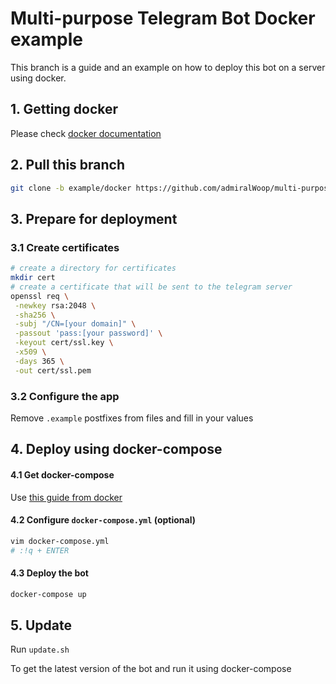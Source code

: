 # Multi-purpose Telegram Bot Docker example
This branch is a guide and an example on how to deploy this bot on a server using docker.

## 1. Getting docker
Please check [docker documentation](https://docs.docker.com/get-started/)
## 2. Pull this branch
```bash
git clone -b example/docker https://github.com/admiralWoop/multi-purpose-tg-bot.git
```
## 3. Prepare for deployment
### 3.1 Create certificates
```bash
# create a directory for certificates
mkdir cert
# create a certificate that will be sent to the telegram server
openssl req \
 -newkey rsa:2048 \
 -sha256 \
 -subj "/CN=[your domain]" \
 -passout 'pass:[your password]' \
 -keyout cert/ssl.key \
 -x509 \
 -days 365 \
 -out cert/ssl.pem
```
### 3.2 Configure the app
Remove `.example` postfixes from files and fill in your values
## 4. Deploy using docker-compose
#### 4.1 Get docker-compose
Use [this guide from docker](https://docs.docker.com/compose/install/)
#### 4.2 Configure `docker-compose.yml` (optional)
```bash
vim docker-compose.yml
# :!q + ENTER
```
#### 4.3 Deploy the bot
```bash 
docker-compose up
```
## 5. Update
Run `update.sh`

To get the latest version of the bot and run it using docker-compose
